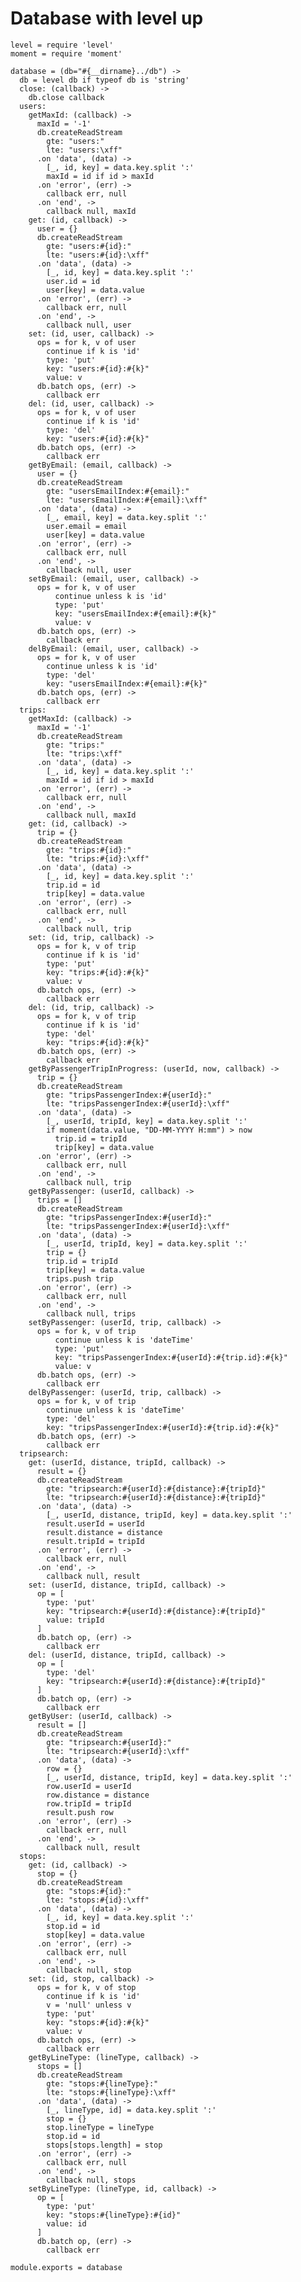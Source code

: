 # Database with level up

    level = require 'level'
    moment = require 'moment'

    database = (db="#{__dirname}../db") ->
      db = level db if typeof db is 'string'
      close: (callback) ->
        db.close callback
      users:
        getMaxId: (callback) ->
          maxId = '-1'
          db.createReadStream
            gte: "users:"
            lte: "users:\xff"
          .on 'data', (data) ->
            [_, id, key] = data.key.split ':'
            maxId = id if id > maxId
          .on 'error', (err) ->
            callback err, null
          .on 'end', ->
            callback null, maxId
        get: (id, callback) ->
          user = {}
          db.createReadStream
            gte: "users:#{id}:"
            lte: "users:#{id}:\xff"
          .on 'data', (data) ->
            [_, id, key] = data.key.split ':'
            user.id = id
            user[key] = data.value
          .on 'error', (err) ->
            callback err, null
          .on 'end', ->
            callback null, user
        set: (id, user, callback) ->
          ops = for k, v of user
            continue if k is 'id'
            type: 'put'
            key: "users:#{id}:#{k}"
            value: v
          db.batch ops, (err) ->
            callback err
        del: (id, user, callback) ->
          ops = for k, v of user
            continue if k is 'id'
            type: 'del'
            key: "users:#{id}:#{k}"
          db.batch ops, (err) ->
            callback err
        getByEmail: (email, callback) ->
          user = {}
          db.createReadStream
            gte: "usersEmailIndex:#{email}:"
            lte: "usersEmailIndex:#{email}:\xff"
          .on 'data', (data) ->
            [_, email, key] = data.key.split ':'
            user.email = email
            user[key] = data.value
          .on 'error', (err) ->
            callback err, null
          .on 'end', ->
            callback null, user
        setByEmail: (email, user, callback) ->
          ops = for k, v of user
              continue unless k is 'id'
              type: 'put'
              key: "usersEmailIndex:#{email}:#{k}"
              value: v
          db.batch ops, (err) ->
            callback err
        delByEmail: (email, user, callback) ->
          ops = for k, v of user
            continue unless k is 'id'
            type: 'del'
            key: "usersEmailIndex:#{email}:#{k}"
          db.batch ops, (err) ->
            callback err
      trips:
        getMaxId: (callback) ->
          maxId = '-1'
          db.createReadStream
            gte: "trips:"
            lte: "trips:\xff"
          .on 'data', (data) ->
            [_, id, key] = data.key.split ':'
            maxId = id if id > maxId
          .on 'error', (err) ->
            callback err, null
          .on 'end', ->
            callback null, maxId
        get: (id, callback) ->
          trip = {}
          db.createReadStream
            gte: "trips:#{id}:"
            lte: "trips:#{id}:\xff"
          .on 'data', (data) ->
            [_, id, key] = data.key.split ':'
            trip.id = id
            trip[key] = data.value
          .on 'error', (err) ->
            callback err, null
          .on 'end', ->
            callback null, trip
        set: (id, trip, callback) ->
          ops = for k, v of trip
            continue if k is 'id'
            type: 'put'
            key: "trips:#{id}:#{k}"
            value: v
          db.batch ops, (err) ->
            callback err
        del: (id, trip, callback) ->
          ops = for k, v of trip
            continue if k is 'id'
            type: 'del'
            key: "trips:#{id}:#{k}"
          db.batch ops, (err) ->
            callback err
        getByPassengerTripInProgress: (userId, now, callback) ->
          trip = {}
          db.createReadStream
            gte: "tripsPassengerIndex:#{userId}:"
            lte: "tripsPassengerIndex:#{userId}:\xff"
          .on 'data', (data) ->
            [_, userId, tripId, key] = data.key.split ':'
            if moment(data.value, "DD-MM-YYYY H:mm") > now
              trip.id = tripId
              trip[key] = data.value
          .on 'error', (err) ->
            callback err, null
          .on 'end', ->
            callback null, trip
        getByPassenger: (userId, callback) ->
          trips = []
          db.createReadStream
            gte: "tripsPassengerIndex:#{userId}:"
            lte: "tripsPassengerIndex:#{userId}:\xff"
          .on 'data', (data) ->
            [_, userId, tripId, key] = data.key.split ':'
            trip = {}
            trip.id = tripId
            trip[key] = data.value
            trips.push trip
          .on 'error', (err) ->
            callback err, null
          .on 'end', ->
            callback null, trips
        setByPassenger: (userId, trip, callback) ->
          ops = for k, v of trip
              continue unless k is 'dateTime'
              type: 'put'
              key: "tripsPassengerIndex:#{userId}:#{trip.id}:#{k}"
              value: v
          db.batch ops, (err) ->
            callback err
        delByPassenger: (userId, trip, callback) ->
          ops = for k, v of trip
            continue unless k is 'dateTime'
            type: 'del'
            key: "tripsPassengerIndex:#{userId}:#{trip.id}:#{k}"
          db.batch ops, (err) ->
            callback err
      tripsearch:
        get: (userId, distance, tripId, callback) ->
          result = {}
          db.createReadStream
            gte: "tripsearch:#{userId}:#{distance}:#{tripId}"
            lte: "tripsearch:#{userId}:#{distance}:#{tripId}"
          .on 'data', (data) ->
            [_, userId, distance, tripId, key] = data.key.split ':'
            result.userId = userId
            result.distance = distance
            result.tripId = tripId
          .on 'error', (err) ->
            callback err, null
          .on 'end', ->
            callback null, result
        set: (userId, distance, tripId, callback) ->
          op = [
            type: 'put'
            key: "tripsearch:#{userId}:#{distance}:#{tripId}"
            value: tripId
          ]
          db.batch op, (err) ->
            callback err
        del: (userId, distance, tripId, callback) ->
          op = [
            type: 'del'
            key: "tripsearch:#{userId}:#{distance}:#{tripId}"
          ]
          db.batch op, (err) ->
            callback err
        getByUser: (userId, callback) ->
          result = []
          db.createReadStream
            gte: "tripsearch:#{userId}:"
            lte: "tripsearch:#{userId}:\xff"
          .on 'data', (data) ->
            row = {}
            [_, userId, distance, tripId, key] = data.key.split ':'
            row.userId = userId
            row.distance = distance
            row.tripId = tripId
            result.push row
          .on 'error', (err) ->
            callback err, null
          .on 'end', ->
            callback null, result
      stops:
        get: (id, callback) ->
          stop = {}
          db.createReadStream
            gte: "stops:#{id}:"
            lte: "stops:#{id}:\xff"
          .on 'data', (data) ->
            [_, id, key] = data.key.split ':'
            stop.id = id
            stop[key] = data.value
          .on 'error', (err) ->
            callback err, null
          .on 'end', ->
            callback null, stop
        set: (id, stop, callback) ->
          ops = for k, v of stop
            continue if k is 'id'
            v = 'null' unless v
            type: 'put'
            key: "stops:#{id}:#{k}"
            value: v
          db.batch ops, (err) ->
            callback err
        getByLineType: (lineType, callback) ->
          stops = []
          db.createReadStream
            gte: "stops:#{lineType}:"
            lte: "stops:#{lineType}:\xff"
          .on 'data', (data) ->
            [_, lineType, id] = data.key.split ':'
            stop = {}
            stop.lineType = lineType
            stop.id = id
            stops[stops.length] = stop
          .on 'error', (err) ->
            callback err, null
          .on 'end', ->
            callback null, stops
        setByLineType: (lineType, id, callback) ->
          op = [
            type: 'put'
            key: "stops:#{lineType}:#{id}"
            value: id
          ]
          db.batch op, (err) ->
            callback err

    module.exports = database
